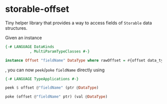 # storable-offset

Tiny helper library that provides a way to access fields of `Storable` data structures.

Given an instance

```haskell
{-# LANGUAGE DataKinds
           , MultiParamTypeClasses #-}

instance Offset "fieldName" DataType where rawOffset = #{offset data_type, field_name}
```

, you can now `peek`/`poke` `fieldName` directly using

```haskell
{-# LANGUAGE TypeApplications #-}

peek $ offset @"fieldName" (ptr @DataType)

poke (offset @"fieldName" ptr) (val @DataType)
```

